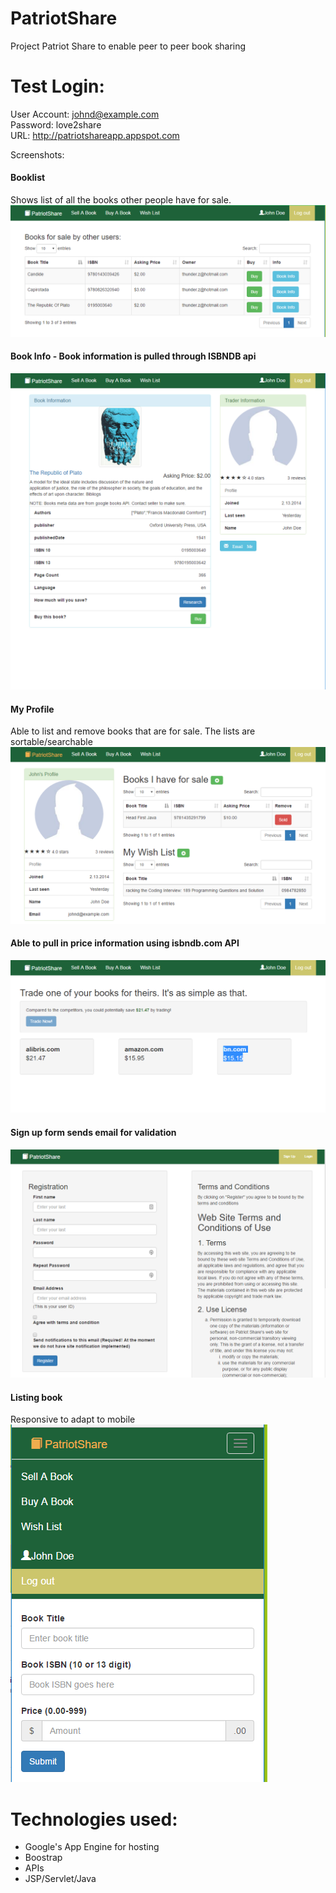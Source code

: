 # PatriotShare
Project Patriot Share to enable peer to peer book sharing

# Test Login:
User Account: johnd@example.com  
Password: love2share  
URL: http://patriotshareapp.appspot.com  

Screenshots: 

#### Booklist 
Shows list of all the books other people have for sale.  
![alt text](https://github.com/zmsp/PatriotShare/blob/material/booklist.png?raw=true "Book for sale")

#### Book Info - Book information is pulled through ISBNDB api  
![alt text](https://github.com/zmsp/PatriotShare/blob/material/bookinfo.png?raw=true "Able to pull in price information using isbndb.com API")

#### My Profile
Able to list and remove books that are for sale. The lists are sortable/searchable  
![alt text](https://github.com/zmsp/PatriotShare/blob/material/myprofile.PNG?raw=true "Able to pull in price information using isbndb.com API")

#### Able to pull in price information using isbndb.com API  
![alt text](https://github.com/zmsp/PatriotShare/blob/material/research.png?raw=true "Able to pull in price information using isbndb.com API")

#### Sign up form sends email for validation   
![alt text](https://github.com/zmsp/PatriotShare/blob/material/signup.PNG?raw=true "Signup")

#### Listing book
Responsive to adapt to mobile   
![alt text](https://github.com/zmsp/PatriotShare/blob/material/responsiveSell.PNG?raw=true "Able to pull in price information using isbndb.com API")


# Technologies used:

* Google's App Engine for hosting
* Boostrap
* APIs
* JSP/Servlet/Java

